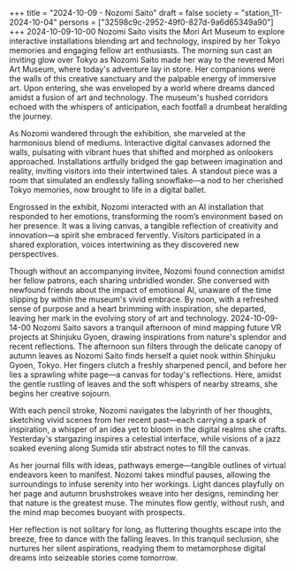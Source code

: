 +++
title = "2024-10-09 - Nozomi Saito"
draft = false
society = "station_11-2024-10-04"
persons = ["32598c9c-2952-49f0-827d-9a6d65349a90"]
+++
2024-10-09-10-00
Nozomi Saito visits the Mori Art Museum to explore interactive installations blending art and technology, inspired by her Tokyo memories and engaging fellow art enthusiasts.
The morning sun cast an inviting glow over Tokyo as Nozomi Saito made her way to the revered Mori Art Museum, where today's adventure lay in store. Her companions were the walls of this creative sanctuary and the palpable energy of immersive art. Upon entering, she was enveloped by a world where dreams danced amidst a fusion of art and technology. The museum's hushed corridors echoed with the whispers of anticipation, each footfall a drumbeat heralding the journey.

As Nozomi wandered through the exhibition, she marveled at the harmonious blend of mediums. Interactive digital canvases adorned the walls, pulsating with vibrant hues that shifted and morphed as onlookers approached. Installations artfully bridged the gap between imagination and reality, inviting visitors into their intertwined tales. A standout piece was a room that simulated an endlessly falling snowflake—a nod to her cherished Tokyo memories, now brought to life in a digital ballet.

Engrossed in the exhibit, Nozomi interacted with an AI installation that responded to her emotions, transforming the room’s environment based on her presence. It was a living canvas, a tangible reflection of creativity and innovation—a spirit she embraced fervently. Visitors participated in a shared exploration, voices intertwining as they discovered new perspectives.

Though without an accompanying invitee, Nozomi found connection amidst her fellow patrons, each sharing unbridled wonder. She conversed with newfound friends about the impact of emotional AI, unaware of the time slipping by within the museum's vivid embrace. By noon, with a refreshed sense of purpose and a heart brimming with inspiration, she departed, leaving her mark in the evolving story of art and technology.
2024-10-09-14-00
Nozomi Saito savors a tranquil afternoon of mind mapping future VR projects at Shinjuku Gyoen, drawing inspirations from nature's splendor and recent reflections.
The afternoon sun filters through the delicate canopy of autumn leaves as Nozomi Saito finds herself a quiet nook within Shinjuku Gyoen, Tokyo. Her fingers clutch a freshly sharpened pencil, and before her lies a sprawling white page—a canvas for today's reflections. Here, amidst the gentle rustling of leaves and the soft whispers of nearby streams, she begins her creative sojourn.

With each pencil stroke, Nozomi navigates the labyrinth of her thoughts, sketching vivid scenes from her recent past—each carrying a spark of inspiration, a whisper of an idea yet to bloom in the digital realms she crafts. Yesterday's stargazing inspires a celestial interface, while visions of a jazz soaked evening along Sumida stir abstract notes to fill the canvas.

As her journal fills with ideas, pathways emerge—tangible outlines of virtual endeavors keen to manifest. Nozomi takes mindful pauses, allowing the surroundings to infuse serenity into her workings. Light dances playfully on her page and autumn brushstrokes weave into her designs, reminding her that nature is the greatest muse. The minutes flow gently, without rush, and the mind map becomes buoyant with prospects.

Her reflection is not solitary for long, as fluttering thoughts escape into the breeze, free to dance with the falling leaves. In this tranquil seclusion, she nurtures her silent aspirations, readying them to metamorphose digital dreams into seizeable stories come tomorrow.
